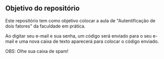 ## Objetivo do repositório

Este repositório tem como objetivo colocar a aula de "Autentificação de dois fatores" da faculdade em prática.

Ao digitar seu e-mail e sua senha, um código será enviado para o seu e-mail e uma nova caixa de texto aparecerá para colocar o código enviado.

OBS: Olhe sua caixa de spam!
